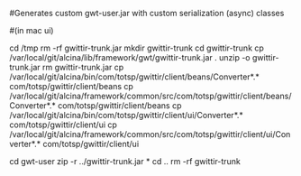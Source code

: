 #Generates custom gwt-user.jar with custom serialization (async) classes

#(in mac ui)

cd /tmp
rm -rf gwittir-trunk.jar
mkdir gwittir-trunk
cd gwittir-trunk
cp /var/local/git/alcina/lib/framework/gwt/gwittir-trunk.jar .
unzip -o gwittir-trunk.jar
rm gwittir-trunk.jar
cp /var/local/git/alcina/bin/com/totsp/gwittir/client/beans/Converter*.* com/totsp/gwittir/client/beans
cp /var/local/git/alcina/framework/common/src/com/totsp/gwittir/client/beans/Converter*.* com/totsp/gwittir/client/beans
cp /var/local/git/alcina/bin/com/totsp/gwittir/client/ui/Converter*.* com/totsp/gwittir/client/ui
cp /var/local/git/alcina/framework/common/src/com/totsp/gwittir/client/ui/Converter*.* com/totsp/gwittir/client/ui
 

cd gwt-user
zip -r  ../gwittir-trunk.jar *
cd ..
rm -rf gwittir-trunk
